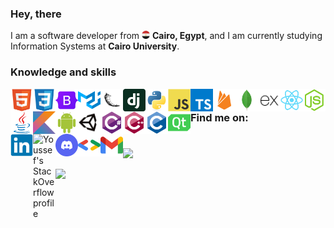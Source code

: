 <h3> Hey, there</h3>

<p>
    I am a software developer from
        <img alt="Egypt" width="13px" title="Egypt"
        src="./imgs/egypt-logo.png"/>
    <b>Cairo, Egypt</b>, and I am currently studying <span title="Faculty of Computers and Artificial Intelligence">Information Systems at <b>Cairo University</b>.</span>
</p>

<h3> Knowledge and skills</h3>

<p>
    <img align="left" width="36px" title="HTML"
    src="./imgs/html5-original.svg"/>
    <img align="left" width="36px" title="CSS"
    src="./imgs/css3-original.svg"/>
    <img align="left" width="36px" title="Bootstrap"
    src="./imgs/bootstrap-original.svg"/>
        <img align="left" width="36px" title="Material UI"
    src="./imgs/mui.svg"/>
    <img align="left" width="36px" title="Flask"
    src="./imgs/flask-original.png"/>
    <img align="left" width="36px" title="Django"
    src="./imgs/django-plain.svg"/>
    <img align="left" width="36px" title="Python"
    src="./imgs/python-original.svg"/>
    <img align="left" width="36px" title="Javascript"
    src="./imgs/javascript-original.svg"/>
    <img align="left" width="36px" title="Typescript"
    src="./imgs/typescript.svg"/>
    <img align="left" width="36px"title="Firebase"
    src="./imgs/firebase-plain.svg"/>
    <img align="left" width="36px" title="MongoDB"
    src="./imgs/mongodb-original.svg"/>
    <img align="left" width="36px" title="Express.js"
    src="./imgs/express-original.png"/>
    <img align="left" width="36px" title="React.js"
    src="./imgs/react-original.svg"/>
    <img align="left" width="36px" title="Node.js"
    src="./imgs/nodejs-original.svg"/>
    <img align="left" width="36px" title="Java"
    src="./imgs/java-original.svg"/>
    <img align="left" width="36px" title="Kotlin"
    src="./imgs/kotlin-original.svg"/>
    <img align="left" width="36px" title="Android development"
    src="./imgs/android-plain.svg"/>
    <img align="left" width="36px" title="Unity"
    src="./imgs/unity-original.png"/>
    <img align="left" width="36px" title="C#"
    src="./imgs/csharp-original.svg"/>
    <img align="left" width="36px" title="C++"
    src="./imgs/cplusplus-original.svg"/>
    <img align="left" width="36px" title="C"
    src="./imgs/c-original.svg"/>
    <img align="left" width="36px" title="Qt"
    src="./imgs/qt.svg"/>
</p>

#

<h3>Find me on:</h3>

<p>

<a target="_blank" href="https://www.linkedin.com/in/youssef-attai/" title="My LinkedIn profile">
    <img align="left" alt="Youssef's LinkedIn profile" width="36px" 
    src="./imgs/linkedin-logo.svg"/>
</a>

<a target="_blank" href="https://stackoverflow.com/u/14174934/" title="My StackOverflow profile">
    <img align="left" alt="Youssef's StackOverflow profile" width="36px"
     src="./imgs/stackoverflow-logo.svg"/>
</a>

<a target="_blank" href="https://discord.com/users/832587472411820044/" title="My Discord">
    <img align="left" alt="Youssef's Discord" width="36px"
     src="./imgs/discord.svg"/>
</a>

<a target="_blank" href="https://g.dev/youssef-attai/" title="My Google Developer profile">
    <img align="left" alt="Youssef's Google Developer profile" width="36px" 
    src="./imgs/google-developers.svg"/>
</a>

<a target="_blank" href="mailto:youssefgalalnazem@gmail.com" title="Email me">
    <img align="left" alt="Youssef's Gmail" width="36px" 
    src="./imgs/gmail.svg"/>
</a>

</p>

#

<img 
width="50%" 
src="https://github-readme-stats.vercel.app/api/top-langs/?username=youssef-attai&layout=compact&theme=dark" />

<img width="50%" 
src="http://github-readme-streak-stats.herokuapp.com/?user=youssef-attai&theme=dark&date_format=M%20j%5B%2C%20Y%5D&ring=ff3068&fire=ff3068&sideNums=ff3068" />
